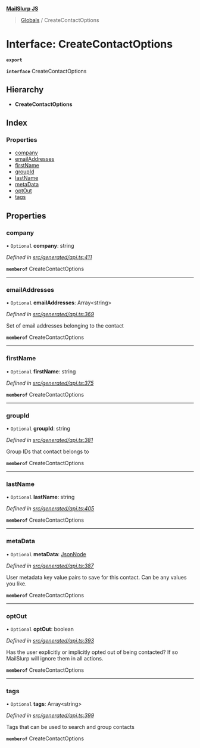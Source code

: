 **[MailSlurp JS](../README.md)**

> [Globals](../README.md) / CreateContactOptions

# Interface: CreateContactOptions

**`export`** 

**`interface`** CreateContactOptions

## Hierarchy

* **CreateContactOptions**

## Index

### Properties

* [company](createcontactoptions.md#company)
* [emailAddresses](createcontactoptions.md#emailaddresses)
* [firstName](createcontactoptions.md#firstname)
* [groupId](createcontactoptions.md#groupid)
* [lastName](createcontactoptions.md#lastname)
* [metaData](createcontactoptions.md#metadata)
* [optOut](createcontactoptions.md#optout)
* [tags](createcontactoptions.md#tags)

## Properties

### company

• `Optional` **company**: string

*Defined in [src/generated/api.ts:411](https://github.com/mailslurp/mailslurp-client/blob/ff09436/src/generated/api.ts#L411)*

**`memberof`** CreateContactOptions

___

### emailAddresses

• `Optional` **emailAddresses**: Array\<string>

*Defined in [src/generated/api.ts:369](https://github.com/mailslurp/mailslurp-client/blob/ff09436/src/generated/api.ts#L369)*

Set of email addresses belonging to the contact

**`memberof`** CreateContactOptions

___

### firstName

• `Optional` **firstName**: string

*Defined in [src/generated/api.ts:375](https://github.com/mailslurp/mailslurp-client/blob/ff09436/src/generated/api.ts#L375)*

**`memberof`** CreateContactOptions

___

### groupId

• `Optional` **groupId**: string

*Defined in [src/generated/api.ts:381](https://github.com/mailslurp/mailslurp-client/blob/ff09436/src/generated/api.ts#L381)*

Group IDs that contact belongs to

**`memberof`** CreateContactOptions

___

### lastName

• `Optional` **lastName**: string

*Defined in [src/generated/api.ts:405](https://github.com/mailslurp/mailslurp-client/blob/ff09436/src/generated/api.ts#L405)*

**`memberof`** CreateContactOptions

___

### metaData

• `Optional` **metaData**: [JsonNode](jsonnode.md)

*Defined in [src/generated/api.ts:387](https://github.com/mailslurp/mailslurp-client/blob/ff09436/src/generated/api.ts#L387)*

User metadata key value pairs to save for this contact. Can be any values you like.

**`memberof`** CreateContactOptions

___

### optOut

• `Optional` **optOut**: boolean

*Defined in [src/generated/api.ts:393](https://github.com/mailslurp/mailslurp-client/blob/ff09436/src/generated/api.ts#L393)*

Has the user explicitly or implicitly opted out of being contacted? If so MailSlurp will ignore them in all actions.

**`memberof`** CreateContactOptions

___

### tags

• `Optional` **tags**: Array\<string>

*Defined in [src/generated/api.ts:399](https://github.com/mailslurp/mailslurp-client/blob/ff09436/src/generated/api.ts#L399)*

Tags that can be used to search and group contacts

**`memberof`** CreateContactOptions
